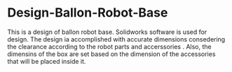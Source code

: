 # Design-Ballon-Robot-Base
This is a design of ballon robot base. Solidworks software is used for design. The design ia accomplished with accurate dimensions consedering the clearance according to the robot parts and accerssories  . Also, the dimensins of the box are set based on the dimension of the accessories that will be placed inside it. 
